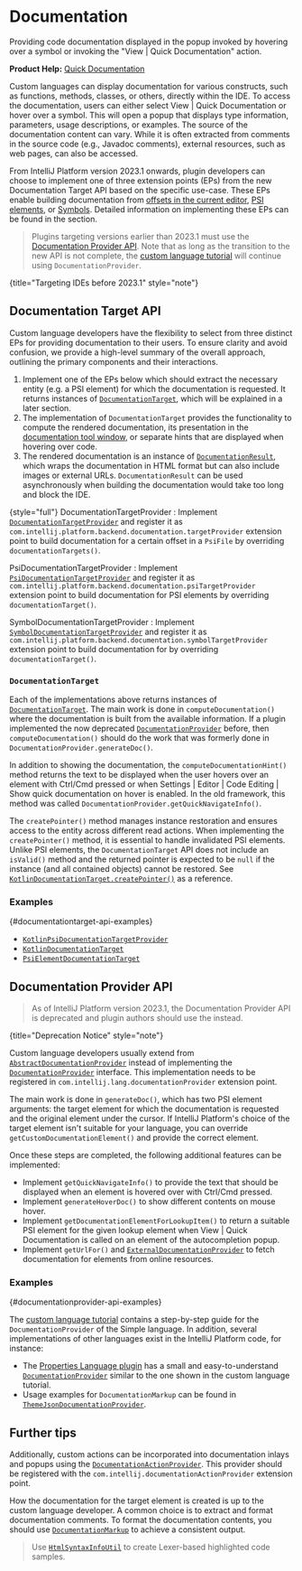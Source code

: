# Documentation

<!-- Copyright 2000-2024 JetBrains s.r.o. and contributors. Use of this source code is governed by the Apache 2.0 license. -->

<link-summary>Providing code documentation displayed in the popup invoked by hovering over a symbol or invoking the "View | Quick Documentation" action.</link-summary>

<tldr>

**Product Help:** [Quick Documentation](https://www.jetbrains.com/help/idea/viewing-reference-information.html#inline-quick-documentation)

</tldr>

Custom languages can display documentation for various constructs, such as functions, methods, classes, or others, directly within the IDE.
To access the documentation, users can either select <ui-path>View | Quick Documentation</ui-path> or hover over a symbol.
This will open a popup that displays type information, parameters, usage descriptions, or examples.
The source of the documentation content can vary.
While it is often extracted from comments in the source code (e.g., Javadoc comments),
external resources, such as web pages, can also be accessed.

From IntelliJ Platform version 2023.1 onwards, plugin developers can choose to implement
one of three extension points (EPs) from the new Documentation Target API based on the specific use-case.
These EPs enable building documentation from
[offsets in the current editor](coordinates_system.md#editor-coordinate-systems),
[PSI elements](psi_elements.md), or [Symbols](symbols.md).
Detailed information on implementing these EPs can be found in the [](#documentation-target-api) section.

> Plugins targeting versions earlier than 2023.1 must use the [Documentation Provider API](#documentation-provider-api).
> Note that as long as the transition to the new API is
> not complete, the [custom language tutorial](documentation_provider.md) will continue using `DocumentationProvider`.
>
{title="Targeting IDEs before 2023.1" style="note"}

## Documentation Target API

Custom language developers have the flexibility to select from three distinct EPs for providing documentation to their users.
To ensure clarity and avoid confusion, we provide a high-level summary of the overall approach,
outlining the primary components and their interactions.

<procedure title="Overall Approach">

1. Implement one of the EPs below which should extract the necessary entity (e.g. a PSI element) for
   which the documentation is requested. It returns instances of
   [`DocumentationTarget`](%gh-ic%/platform/lang-impl/src/com/intellij/platform/backend/documentation/DocumentationTarget.kt),
   which will be explained in a later section.
2. The implementation of `DocumentationTarget` provides the functionality to compute the rendered documentation,
   its presentation in the [documentation tool window](https://www.jetbrains.com/help/idea/documentation-tool-window.html),
   or separate hints that are displayed when hovering over code.
3. The rendered documentation is an instance of
   [`DocumentationResult`](%gh-ic%/platform/lang-impl/src/com/intellij/platform/backend/documentation/DocumentationResult.kt),
   which wraps the documentation in HTML format but can also include images or external URLs.
   `DocumentationResult` can be used asynchronously when building the documentation would take too long
   and block the IDE.

</procedure>

{style="full"}
DocumentationTargetProvider
: Implement
[`DocumentationTargetProvider`](%gh-ic%/platform/lang-impl/src/com/intellij/platform/backend/documentation/DocumentationTargetProvider.java)
and register it as `com.intellij.platform.backend.documentation.targetProvider` extension point to build documentation
for a certain offset in a `PsiFile` by overriding `documentationTargets()`.

PsiDocumentationTargetProvider
: Implement
[`PsiDocumentationTargetProvider`](%gh-ic%/platform/lang-impl/src/com/intellij/platform/backend/documentation/PsiDocumentationTargetProvider.java)
and register it as `com.intellij.platform.backend.documentation.psiTargetProvider` extension point to build documentation
for PSI elements by overriding `documentationTarget()`.

SymbolDocumentationTargetProvider
: Implement
[`SymbolDocumentationTargetProvider`](%gh-ic%/platform/lang-impl/src/com/intellij/platform/backend/documentation/SymbolDocumentationTargetProvider.java)
and register it as `com.intellij.platform.backend.documentation.symbolTargetProvider` extension point to build documentation
for [](symbols.md) by overriding `documentationTarget()`.

### `DocumentationTarget`

Each of the implementations above returns instances of
[`DocumentationTarget`](%gh-ic%/platform/lang-impl/src/com/intellij/platform/backend/documentation/DocumentationTarget.kt).
The main work is done in `computeDocumentation()` where the documentation is built from the available
information.
If a plugin implemented the now deprecated
[`DocumentationProvider`](%gh-ic%/platform/analysis-api/src/com/intellij/lang/documentation/DocumentationProvider.java)
before, then `computeDocumentation()` should do the work that was formerly done in
`DocumentationProvider.generateDoc()`.

In addition to showing the documentation, the `computeDocumentationHint()` method returns the text to be displayed
when the user hovers over an element with <shortcut>Ctrl</shortcut>/<shortcut>Cmd</shortcut> pressed or when
<ui-path>Settings | Editor | Code Editing | Show quick documentation on hover</ui-path> is enabled.
In the old framework, this method was called `DocumentationProvider.getQuickNavigateInfo()`.

The `createPointer()` method manages instance restoration and ensures access to the entity across different read actions.
When implementing the `createPointer()` method, it is essential to handle invalidated PSI elements.
Unlike PSI elements, the `DocumentationTarget` API does not include an `isValid()` method and the returned pointer is expected
to be `null` if the instance (and all contained objects) cannot be restored.
See
[`KotlinDocumentationTarget.createPointer()`](%gh-ic%/plugins/kotlin/code-insight/kotlin.code-insight.k2/src/org/jetbrains/kotlin/idea/k2/codeinsight/quickDoc/KotlinDocumentationTarget.kt)
as a reference.

### Examples
{#documentationtarget-api-examples}

- [`KotlinPsiDocumentationTargetProvider`](%gh-ic%/plugins/kotlin/code-insight/kotlin.code-insight.k2/src/org/jetbrains/kotlin/idea/k2/codeinsight/quickDoc/KotlinPsiDocumentationTargetProvider.kt)
- [`KotlinDocumentationTarget`](%gh-ic%/plugins/kotlin/code-insight/kotlin.code-insight.k2/src/org/jetbrains/kotlin/idea/k2/codeinsight/quickDoc/KotlinDocumentationTarget.kt)
- [`PsiElementDocumentationTarget`](%gh-ic%/platform/lang-impl/src/com/intellij/lang/documentation/psi/PsiElementDocumentationTarget.kt)

## Documentation Provider API

> As of IntelliJ Platform version 2023.1, the Documentation Provider API is deprecated and plugin
> authors should use the [](#documentation-target-api) instead.
>
{title="Deprecation Notice" style="note"}

Custom language developers usually extend from
[`AbstractDocumentationProvider`](%gh-ic%/platform/analysis-api/src/com/intellij/lang/documentation/AbstractDocumentationProvider.java)
instead of implementing the
[`DocumentationProvider`](%gh-ic%/platform/analysis-api/src/com/intellij/lang/documentation/DocumentationProvider.java) interface.
This implementation needs to be registered in `com.intellij.lang.documentationProvider` extension point.

The main work is done in `generateDoc()`, which has two PSI element arguments:
the target element for which the documentation is requested and the original element under the cursor.
If IntelliJ Platform's choice of the target element isn't suitable for your language, you can override `getCustomDocumentationElement()`
and provide the correct element.

Once these steps are completed, the following additional features can be implemented:

* Implement `getQuickNavigateInfo()` to provide the text that should be displayed when an element is hovered over with <shortcut>Ctrl</shortcut>/<shortcut>Cmd</shortcut> pressed.
* Implement `generateHoverDoc()` to show different contents on mouse hover.
* Implement `getDocumentationElementForLookupItem()` to return a suitable PSI element for the given lookup element when
  <ui-path>View | Quick Documentation</ui-path> is called on an element of the autocompletion popup.
* Implement `getUrlFor()` and [`ExternalDocumentationProvider`](%gh-ic%/platform/analysis-api/src/com/intellij/lang/documentation/ExternalDocumentationProvider.java) to fetch documentation for elements from online resources.

### Examples
{#documentationprovider-api-examples}

The [custom language tutorial](documentation_provider.md) contains a step-by-step guide for the `DocumentationProvider` of the Simple language.
In addition, several implementations of other languages exist in the IntelliJ Platform code, for instance:

* The [Properties Language plugin](%gh-ic%/plugins/properties) has a small and easy-to-understand [`DocumentationProvider`](%gh-ic%/plugins/properties/src/com/intellij/lang/properties/PropertiesDocumentationProvider.java) similar to the one shown in the custom language tutorial.
* Usage examples for `DocumentationMarkup` can be found in [`ThemeJsonDocumentationProvider`](%gh-ic%/plugins/devkit/intellij.devkit.themes/src/ThemeJsonDocumentationProvider.java).

## Further tips

Additionally, custom actions can be incorporated into documentation inlays and popups using the
[`DocumentationActionProvider`](%gh-ic%/platform/lang-impl/src/com/intellij/codeInsight/documentation/DocumentationActionProvider.java).
This provider should be registered with the `com.intellij.documentationActionProvider` extension point.

How the documentation for the target element is created is up to the custom language developer.
A common choice is to extract and format documentation comments.
To format the documentation contents, you should use
[`DocumentationMarkup`](%gh-ic%/platform/analysis-api/src/com/intellij/lang/documentation/DocumentationMarkup.java)
to achieve a consistent output.

> Use [`HtmlSyntaxInfoUtil`](%gh-ic%/platform/lang-impl/src/com/intellij/openapi/editor/richcopy/HtmlSyntaxInfoUtil.java) to create Lexer-based highlighted code samples.
>
